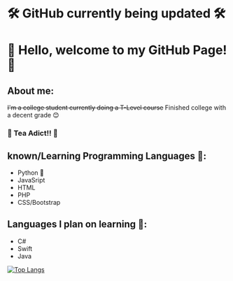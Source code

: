 # 🛠️ GitHub currently being updated 🛠️
# 👋 Hello, welcome to my GitHub Page! 👋

## About me:
~~I'm a college student currently doing a T-Level course~~
Finished college with a decent grade 😊
### 🍵 Tea Adict!! 🍵

## known/Learning Programming Languages 🧠:
- Python 🐍
- JavaSript 
- HTML
- PHP
- CSS/Bootstrap

## Languages I plan on learning 📖:
- C#
- Swift
- Java

[![Top Langs](https://github-readme-stats.vercel.app/api/top-langs/?username=DominikVla)](https://github.com/anuraghazra/github-readme-stats)
